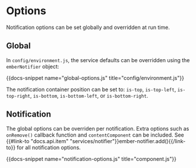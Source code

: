 # Options

Notification options can be set globally and overridden at run time.

## Global

In `config/environment.js`, the service defaults can be overridden using 
the `emberNotifier` object:

{{docs-snippet name="global-options.js" title="config/environment.js"}}

The notification container position can be set to: `is-top`, 
`is-top-left`, `is-top-right`, `is-bottom`, `is-bottom-left`, or 
`is-bottom-right`.

## Notification

The global options can be overriden per notification. Extra options 
such as `onRemove()` callback function and `contentComponent` can be 
included. See {{#link-to "docs.api.item" "services/notifier"}}ember-notifier.add(){{/link-to}}
for all notification options.

{{docs-snippet name="notification-options.js" title="component.js"}}
